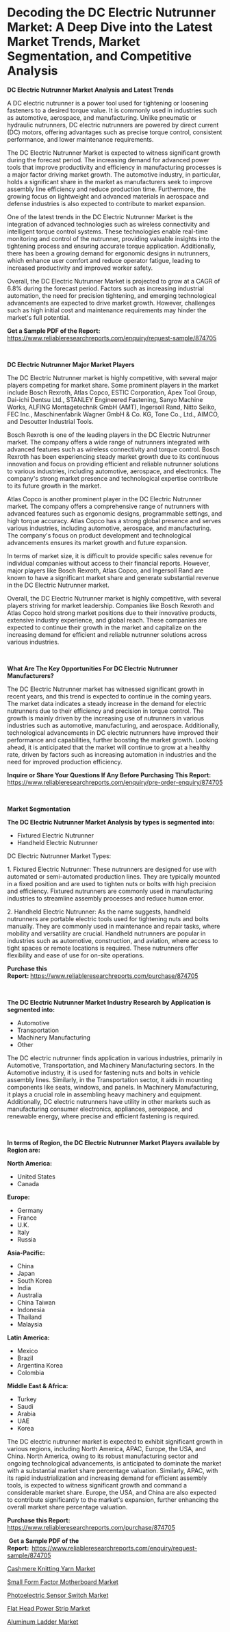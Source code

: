 <p><h1>Decoding the DC Electric Nutrunner Market: A Deep Dive into the Latest Market Trends, Market Segmentation, and Competitive Analysis</h1></p><p><strong>DC Electric Nutrunner Market Analysis and Latest Trends</strong></p>
<p><p>A DC electric nutrunner is a power tool used for tightening or loosening fasteners to a desired torque value. It is commonly used in industries such as automotive, aerospace, and manufacturing. Unlike pneumatic or hydraulic nutrunners, DC electric nutrunners are powered by direct current (DC) motors, offering advantages such as precise torque control, consistent performance, and lower maintenance requirements.</p><p>The DC Electric Nutrunner Market is expected to witness significant growth during the forecast period. The increasing demand for advanced power tools that improve productivity and efficiency in manufacturing processes is a major factor driving market growth. The automotive industry, in particular, holds a significant share in the market as manufacturers seek to improve assembly line efficiency and reduce production time. Furthermore, the growing focus on lightweight and advanced materials in aerospace and defense industries is also expected to contribute to market expansion.</p><p>One of the latest trends in the DC Electric Nutrunner Market is the integration of advanced technologies such as wireless connectivity and intelligent torque control systems. These technologies enable real-time monitoring and control of the nutrunner, providing valuable insights into the tightening process and ensuring accurate torque application. Additionally, there has been a growing demand for ergonomic designs in nutrunners, which enhance user comfort and reduce operator fatigue, leading to increased productivity and improved worker safety.</p><p>Overall, the DC Electric Nutrunner Market is projected to grow at a CAGR of 6.8% during the forecast period. Factors such as increasing industrial automation, the need for precision tightening, and emerging technological advancements are expected to drive market growth. However, challenges such as high initial cost and maintenance requirements may hinder the market's full potential.</p></p>
<p><strong>Get a Sample PDF of the Report:&nbsp;</strong> <a href="https://www.reliableresearchreports.com/enquiry/request-sample/874705">https://www.reliableresearchreports.com/enquiry/request-sample/874705</a></p>
<p>&nbsp;</p>
<p><strong>DC Electric Nutrunner Major Market Players</strong></p>
<p><p>The DC Electric Nutrunner market is highly competitive, with several major players competing for market share. Some prominent players in the market include Bosch Rexroth, Atlas Copco, ESTIC Corporation, Apex Tool Group, Dai-ichi Dentsu Ltd., STANLEY Engineered Fastening, Sanyo Machine Works, ALFING Montagetechnik GmbH (AMT), Ingersoll Rand, Nitto Seiko, FEC Inc., Maschinenfabrik Wagner GmbH & Co. KG, Tone Co., Ltd., AIMCO, and Desoutter Industrial Tools.</p><p>Bosch Rexroth is one of the leading players in the DC Electric Nutrunner market. The company offers a wide range of nutrunners integrated with advanced features such as wireless connectivity and torque control. Bosch Rexroth has been experiencing steady market growth due to its continuous innovation and focus on providing efficient and reliable nutrunner solutions to various industries, including automotive, aerospace, and electronics. The company's strong market presence and technological expertise contribute to its future growth in the market.</p><p>Atlas Copco is another prominent player in the DC Electric Nutrunner market. The company offers a comprehensive range of nutrunners with advanced features such as ergonomic designs, programmable settings, and high torque accuracy. Atlas Copco has a strong global presence and serves various industries, including automotive, aerospace, and manufacturing. The company's focus on product development and technological advancements ensures its market growth and future expansion.</p><p>In terms of market size, it is difficult to provide specific sales revenue for individual companies without access to their financial reports. However, major players like Bosch Rexroth, Atlas Copco, and Ingersoll Rand are known to have a significant market share and generate substantial revenue in the DC Electric Nutrunner market.</p><p>Overall, the DC Electric Nutrunner market is highly competitive, with several players striving for market leadership. Companies like Bosch Rexroth and Atlas Copco hold strong market positions due to their innovative products, extensive industry experience, and global reach. These companies are expected to continue their growth in the market and capitalize on the increasing demand for efficient and reliable nutrunner solutions across various industries.</p></p>
<p>&nbsp;</p>
<p><strong>What Are The Key Opportunities For DC Electric Nutrunner Manufacturers?</strong></p>
<p><p>The DC Electric Nutrunner market has witnessed significant growth in recent years, and this trend is expected to continue in the coming years. The market data indicates a steady increase in the demand for electric nutrunners due to their efficiency and precision in torque control. The growth is mainly driven by the increasing use of nutrunners in various industries such as automotive, manufacturing, and aerospace. Additionally, technological advancements in DC electric nutrunners have improved their performance and capabilities, further boosting the market growth. Looking ahead, it is anticipated that the market will continue to grow at a healthy rate, driven by factors such as increasing automation in industries and the need for improved production efficiency.</p></p>
<p><strong>Inquire or Share Your Questions If Any Before Purchasing This Report:</strong> <a href="https://www.reliableresearchreports.com/enquiry/pre-order-enquiry/874705">https://www.reliableresearchreports.com/enquiry/pre-order-enquiry/874705</a></p>
<p>&nbsp;</p>
<p><strong>Market Segmentation</strong></p>
<p><strong>The DC Electric Nutrunner Market Analysis by types is segmented into:</strong></p>
<p><ul><li>Fixtured Electric Nutrunner</li><li>Handheld Electric Nutrunner</li></ul></p>
<p><p>DC Electric Nutrunner Market Types:</p><p>1. Fixtured Electric Nutrunner: These nutrunners are designed for use with automated or semi-automated production lines. They are typically mounted in a fixed position and are used to tighten nuts or bolts with high precision and efficiency. Fixtured nutrunners are commonly used in manufacturing industries to streamline assembly processes and reduce human error.</p><p>2. Handheld Electric Nutrunner: As the name suggests, handheld nutrunners are portable electric tools used for tightening nuts and bolts manually. They are commonly used in maintenance and repair tasks, where mobility and versatility are crucial. Handheld nutrunners are popular in industries such as automotive, construction, and aviation, where access to tight spaces or remote locations is required. These nutrunners offer flexibility and ease of use for on-site operations.</p></p>
<p><strong>Purchase this Report:&nbsp;</strong><a href="https://www.reliableresearchreports.com/purchase/874705">https://www.reliableresearchreports.com/purchase/874705</a></p>
<p>&nbsp;</p>
<p><strong>The DC Electric Nutrunner Market Industry Research by Application is segmented into:</strong></p>
<p><ul><li>Automotive</li><li>Transportation</li><li>Machinery Manufacturing</li><li>Other</li></ul></p>
<p><p>The DC electric nutrunner finds application in various industries, primarily in Automotive, Transportation, and Machinery Manufacturing sectors. In the Automotive industry, it is used for fastening nuts and bolts in vehicle assembly lines. Similarly, in the Transportation sector, it aids in mounting components like seats, windows, and panels. In Machinery Manufacturing, it plays a crucial role in assembling heavy machinery and equipment. Additionally, DC electric nutrunners have utility in other markets such as manufacturing consumer electronics, appliances, aerospace, and renewable energy, where precise and efficient fastening is required.</p></p>
<p>&nbsp;</p>
<p><strong>In terms of Region, the DC Electric Nutrunner Market Players available by Region are:</strong></p>
<p>
    <p> <strong> North America: </strong>
        <ul>
            <li>United States</li>
            <li>Canada</li>
        </ul>
        </p> 
    <p> <strong> Europe: </strong>
        <ul>
            <li>Germany</li>
            <li>France</li>
            <li>U.K.</li>
            <li>Italy</li>
            <li>Russia</li>
        </ul>
        </p> 
    <p> <strong> Asia-Pacific: </strong>
        <ul>
            <li>China</li>
            <li>Japan</li>
            <li>South Korea</li>
            <li>India</li>
            <li>Australia</li>
            <li>China Taiwan</li>
            <li>Indonesia</li>
            <li>Thailand</li>
            <li>Malaysia</li>
        </ul>
        </p> 
    <p> <strong> Latin America: </strong>
        <ul>
            <li>Mexico</li>
            <li>Brazil</li>
            <li>Argentina Korea</li>
            <li>Colombia</li>
        </ul>
        </p> 
    <p> <strong> Middle East & Africa: </strong>
        <ul>
            <li>Turkey</li>
            <li>Saudi</li>
            <li>Arabia</li>
            <li>UAE</li>
            <li>Korea</li>
        </ul>
    </p>
    </p>
<p><p>The DC electric nutrunner market is expected to exhibit significant growth in various regions, including North America, APAC, Europe, the USA, and China. North America, owing to its robust manufacturing sector and ongoing technological advancements, is anticipated to dominate the market with a substantial market share percentage valuation. Similarly, APAC, with its rapid industrialization and increasing demand for efficient assembly tools, is expected to witness significant growth and command a considerable market share. Europe, the USA, and China are also expected to contribute significantly to the market's expansion, further enhancing the overall market share percentage valuation.</p></p>
<p><strong>Purchase this Report: </strong><a href="https://www.reliableresearchreports.com/purchase/874705">https://www.reliableresearchreports.com/purchase/874705</a></p>
<p>&nbsp;<strong>Get a Sample PDF of the Report:&nbsp;&nbsp;</strong><a href="https://www.reliableresearchreports.com/enquiry/request-sample/874705">https://www.reliableresearchreports.com/enquiry/request-sample/874705</a></p>
<p><strong></strong></p>
<p><p><a href="https://medium.com/@vallieemard78/cashmere-knitting-yarn-market-exploring-market-share-market-trends-and-future-growth-72f1bce2c83f">Cashmere Knitting Yarn Market</a></p><p><a href="https://medium.com/@meganlee6679/small-form-factor-motherboard-market-insights-into-market-cagr-market-trends-and-growth-941178cf6847">Small Form Factor Motherboard Market</a></p><p><a href="https://medium.com/@meganlee6679/photoelectric-sensor-switch-market-analysis-and-sze-forecasted-for-period-from-2024-to-2031-bf622cb034f6">Photoelectric Sensor Switch Market</a></p><p><a href="https://medium.com/p/eee4f6a4e60e/edit">Flat Head Power Strip Market</a></p><p><a href="https://medium.com/@vallieemard78/aluminum-ladder-market-the-key-to-successful-business-strategy-forecast-till-2031-4fc48db60081">Aluminum Ladder Market</a></p></p>